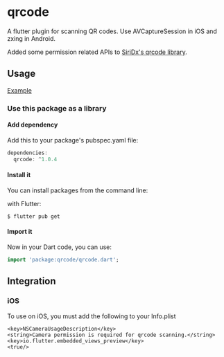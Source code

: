 # qrcode
A flutter plugin for scanning QR codes. Use AVCaptureSession in iOS and zxing in Android.

Added some permission related APIs to [SiriDx's qrcode library](https://github.com/SiriDx/qrcode).

## Usage
[Example](example/lib/main.dart)

### Use this package as a library

#### Add dependency

Add this to your package's pubspec.yaml file:

```dart
dependencies:
  qrcode: ^1.0.4
```

#### Install it

You can install packages from the command line:

with Flutter:

```
$ flutter pub get
```

#### Import it

Now in your Dart code, you can use:

```dart
import 'package:qrcode/qrcode.dart';
```

## Integration

### iOS
To use on iOS, you must add the following to your Info.plist


```
<key>NSCameraUsageDescription</key>
<string>Camera permission is required for qrcode scanning.</string>
<key>io.flutter.embedded_views_preview</key>
<true/>
```
